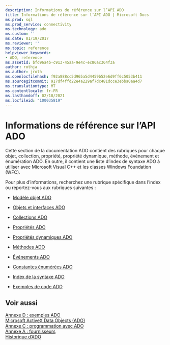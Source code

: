 ```yaml
---
description: Informations de référence sur l’API ADO
title: Informations de référence sur l’API ADO | Microsoft Docs
ms.prod: sql
ms.prod_service: connectivity
ms.technology: ado
ms.custom: ''
ms.date: 01/19/2017
ms.reviewer: ''
ms.topic: reference
helpviewer_keywords:
- ADO, reference
ms.assetid: bfd96a4b-c913-45aa-9e4c-ec86ac364f3a
author: rothja
ms.author: jroth
ms.openlocfilehash: f92a888cc5d965a5d4459b52e6d9ff6c5053b411
ms.sourcegitcommit: 917df4ffd22e4a229af7dc481dcce3ebba0aa4d7
ms.translationtype: MT
ms.contentlocale: fr-FR
ms.lasthandoff: 02/10/2021
ms.locfileid: "100035819"
---
```

# <a name="ado-api-reference"></a>Informations de référence sur l’API ADO
Cette section de la documentation ADO contient des rubriques pour chaque objet, collection, propriété, propriété dynamique, méthode, événement et énumération ADO. En outre, il contient une liste d’index de syntaxe ADO à utiliser avec Microsoft Visual C++ et les classes Windows Foundation (WFC).  
  
 Pour plus d’informations, recherchez une rubrique spécifique dans l’index ou reportez-vous aux rubriques suivantes :  
  
-   [Modèle objet ADO](./ado-object-model.md)  
  
-   [Objets et interfaces ADO](./ado-objects-and-interfaces.md)  
  
-   [Collections ADO](./ado-collections.md)  
  
-   [Propriétés ADO](./ado-properties.md)  
  
-   [Propriétés dynamiques ADO](./ado-dynamic-properties.md)  
  
-   [Méthodes ADO](./ado-methods.md)  
  
-   [Événements ADO](./ado-events.md)  
  
-   [Constantes énumérées ADO](./ado-enumerated-constants.md)  
  
-   [Index de la syntaxe ADO](./ado-syntax-indexes.md)  
  
-   [Exemples de code ADO](./ado-code-examples.md)  
  
## <a name="see-also"></a>Voir aussi  
 [Annexe D : exemples ADO](../../guide/appendixes/appendix-d-ado-samples.md)   
 [Microsoft ActiveX Data Objects (ADO)](../../microsoft-activex-data-objects-ado.md)   
 [Annexe C : programmation avec ADO](../../guide/appendixes/appendix-c-programming-with-ado.md)   
 [Annexe A : fournisseurs](../../guide/appendixes/appendix-a-providers.md)   
 [Historique d’ADO](../../guide/ado-history.md)